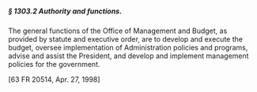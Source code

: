 ##### § 1303.2 Authority and functions. #####

The general functions of the Office of Management and Budget, as provided by statute and executive order, are to develop and execute the budget, oversee implementation of Administration policies and programs, advise and assist the President, and develop and implement management policies for the government.

[63 FR 20514, Apr. 27, 1998]
